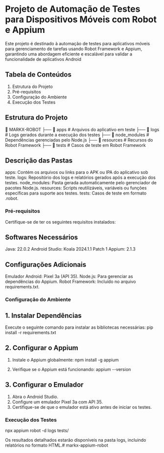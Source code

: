 # Projeto de Automação de Testes para Dispositivos Móveis com Robot e Appium

Este projeto é destinado à automação de testes para aplicativos móveis para gerenciamento de tarefas usando Robot Framework e Appium, garantindo uma abordagem eficiente e escalável para validar a funcionalidade de aplicativos Android


## Tabela de Conteúdos
1. Estrutura do Projeto
2. Pré-requisitos
3. Configuração do Ambiente
4. Execução dos Testes

## Estrutura do Projeto
📂 MARKX-ROBOT
├── 📁 apps              # Arquivos do aplicativo em teste
├── 📁 logs              # Logs gerados durante a execução dos testes
├── 📁 node_modules      # Dependências gerenciadas pelo Node.js
├── 📁 resources         # Recursos do Robot Framework
├── 📁 tests             # Casos de teste em Robot Framework


## Descrição das Pastas
apps: Contém os arquivos ou links para o APK ou IPA do aplicativo sob teste.
logs: Repositório dos logs e relatórios gerados após a execução dos testes.
node_modules: Pasta gerada automaticamente pelo gerenciador de pacotes Node.js.
resources: Scripts reutilizáveis, variáveis ou funções específicas para suporte aos testes.
tests: Casos de teste em formato .robot.

### Pré-requisitos
Certifique-se de ter os seguintes requisitos instalados:

## Softwares Necessários
Java: 22.0.2
Android Studio: Koala 2024.1.1 Patch 1
Appium: 2.1.3

## Configurações Adicionais
Emulador Android: Pixel 3a (API 35).
Node.js: Para gerenciar as dependências do Appium.
Robot Framework: Incluído no arquivo requirements.txt.

### Configuração do Ambiente

## 1. Instalar Dependências
Execute o seguinte comando para instalar as bibliotecas necessárias:
pip install -r requirements.txt

## 2. Configurar o Appium
1. Instale o Appium globalmente:
npm install -g appium

2. Verifique se o Appium está funcionando:
appium --version

## 3. Configurar o Emulador
1. Abra o Android Studio.
2. Configure um emulador Pixel 3a com API 35.
3. Certifique-se de que o emulador está ativo antes de iniciar os testes.

### Execução dos Testes
npx appium
robot -d logs tests/

Os resultados detalhados estarão disponíveis na pasta logs, incluindo relatórios no formato HTML.# markx-appium-robot
